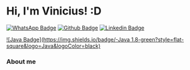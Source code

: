 # Hi, I'm Vinicius! :D

[![WhatsApp Badge](https://img.shields.io/badge/-WhatsApp-green?style=flat-square&logo=WhatsApp&logoColor=white&link=https://api.whatsapp.com/send?phone=5511951861619)](https://api.whatsapp.com/send?phone=5511951861619)
[![Github Badge](https://img.shields.io/badge/-Github-000?style=flat-square&logo=Github&logoColor=white&link=https://github.com/vinixc)](https://github.com/vinixc)
[![Linkedin Badge](https://img.shields.io/badge/-LinkedIn-blue?style=flat-square&logo=Linkedin&logoColor=white&link=https://www.linkedin.com/in/vinicius-d-54b976118/)](https://www.linkedin.com/in/vinicius-d-54b976118/)

[![Java Badge](https://img.shields.io/badge/-Java 1.8-green?style=flat-square&logo=Java&logoColor=black)](https://www.java.com/pt-BR/download/help/java8.html)

### About me
